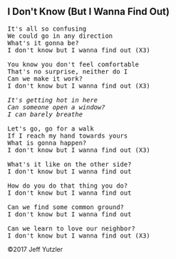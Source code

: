 ## I Don't Know (But I Wanna Find Out)

<pre>
It's all so confusing
We could go in any direction
What's it gonna be?
I don't know but I wanna find out (X3)

You know you don't feel comfortable
That's no surprise, neither do I
Can we make it work?
I don't know but I wanna find out (X3)

<i>It's getting hot in here
Can someone open a window?
I can barely breathe</i>

Let's go, go for a walk
If I reach my hand towards yours
What is gonna happen?
I don't know but I wanna find out (X3)

What's it like on the other side?
I don't know but I wanna find out

How do you do that thing you do?
I don't know but I wanna find out

Can we find some common ground?
I don't know but I wanna find out

Can we learn to love our neighbor?
I don't know but I wanna find out (X3)
</pre>
    
©2017 Jeff Yutzler 
